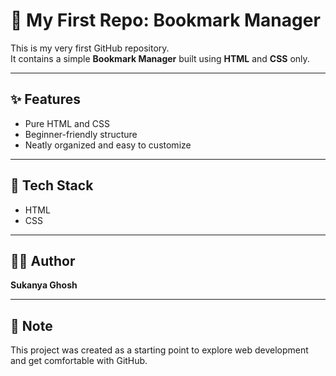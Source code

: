 # 📘 My First Repo: Bookmark Manager

This is my very first GitHub repository.  
It contains a simple **Bookmark Manager** built using **HTML** and **CSS** only.

---

## ✨ Features

- Pure HTML and CSS
- Beginner-friendly structure
- Neatly organized and easy to customize

---

## 📁 Tech Stack

- HTML
- CSS

---

## 👩‍💻 Author

**Sukanya Ghosh**

---

## 📌 Note

This project was created as a starting point to explore web development and get comfortable with GitHub.
